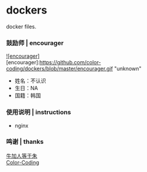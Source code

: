 # dockers
docker files.

### 鼓励师 | encourager
[![encourager]](https://github.com/color-coding/dockers/blob/master/encourager.gif)  
[encourager]:https://github.com/color-coding/dockers/blob/master/encourager.gif "unknown"
* 姓名：不认识
* 生日：NA
* 国籍：韩国

### 使用说明 | instructions
* nginx

### 鸣谢 | thanks
[牛加人等于朱](http://baike.baidu.com/view/1769.htm "NiurenZhu")<br>
[Color-Coding](http://colorcoding.org/ "咔啦工作室")<br>
